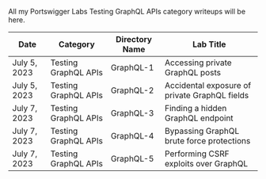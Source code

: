 All my Portswigger Labs Testing GraphQL APIs category writeups will be here.

Date	 	  | Category                       | Directory Name     | Lab Title
--------------|--------------------------------|--------------------|----------------------
July 5, 2023  | Testing GraphQL APIs           | GraphQL-1          | Accessing private GraphQL posts
July 5, 2023  | Testing GraphQL APIs           | GraphQL-2          | Accidental exposure of private GraphQL fields
July 7, 2023  | Testing GraphQL APIs           | GraphQL-3          | Finding a hidden GraphQL endpoint
July 7, 2023  | Testing GraphQL APIs           | GraphQL-4          | Bypassing GraphQL brute force protections
July 7, 2023  | Testing GraphQL APIs           | GraphQL-5          | Performing CSRF exploits over GraphQL
